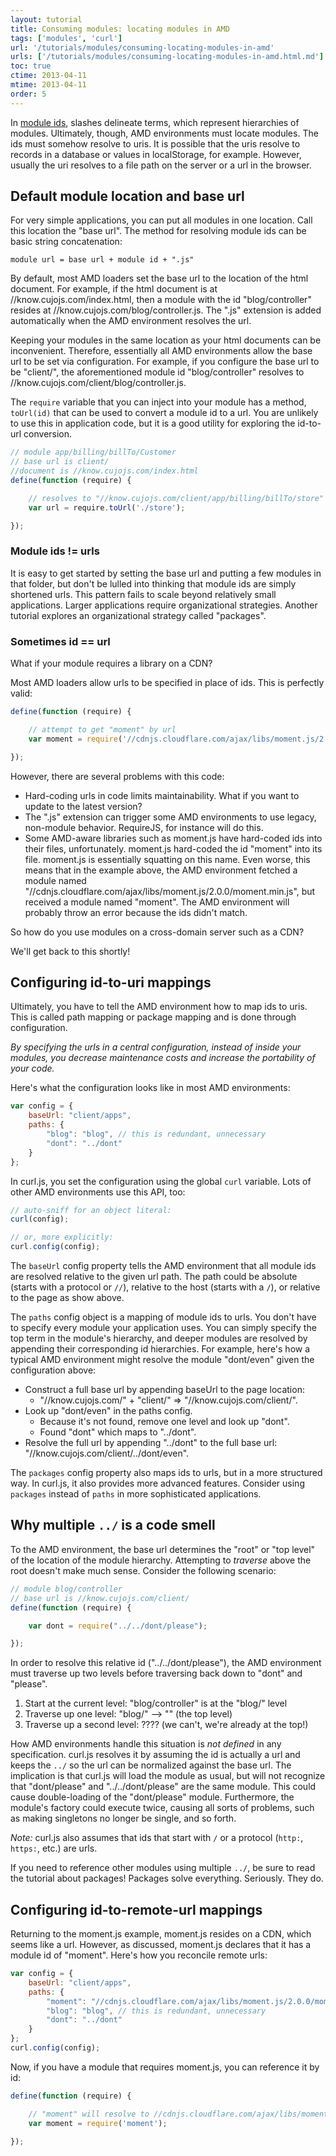```yaml
---
layout: tutorial
title: Consuming modules: locating modules in AMD
tags: ['modules', 'curl']
url: '/tutorials/modules/consuming-locating-modules-in-amd'
urls: ['/tutorials/modules/consuming-locating-modules-in-amd.html.md']
toc: true
ctime: 2013-04-11
mtime: 2013-04-11
order: 5
---
```


In [module ids](./consuming-modules-module-ids.html.md), slashes delineate terms, which represent hierarchies of modules.  Ultimately,
though, AMD environments must locate modules.  The ids must somehow resolve
to uris.  It is possible that the uris resolve to records in a database
or values in localStorage, for example.  However, usually the
uri resolves to a file path on the server or a url in the browser.

## Default module location and base url

For very simple applications, you can put all modules in
one location. Call this location the "base url".  The method for resolving
module ids can be basic string concatenation:

```
module url = base url + module id + ".js"
```

By default, most AMD loaders set the base url to the location of the html
document.  For example, if the html document is at
//know.cujojs.com/index.html, then a module with the id "blog/controller"
resides at //know.cujojs.com/blog/controller.js.  The ".js"
extension is added automatically when the AMD environment resolves the url.

Keeping your modules in the same location as your html documents can be
inconvenient.  Therefore, essentially all AMD environments allow the base url
to be set via configuration.  For example, if you configure the base url to
be "client/", the aforementioned module id "blog/controller" resolves to
//know.cujojs.com/client/blog/controller.js.

The `require` variable that you can inject into your module has a method,
`toUrl(id)` that can be used to convert a module id to a url.  You are unlikely to use this in application code, but it is a good utility for
exploring the id-to-url conversion.

```js
// module app/billing/billTo/Customer
// base url is client/
//document is //know.cujojs.com/index.html
define(function (require) {

	// resolves to "//know.cujojs.com/client/app/billing/billTo/store"
	var url = require.toUrl('./store');

});
```

### Module ids != urls

It is easy to get started by setting the base url and putting a few
modules in that folder, but don't be lulled into thinking that module ids
are simply shortened urls.  This pattern fails to scale beyond relatively small
applications.  Larger applications require organizational strategies.  Another tutorial
explores an organizational strategy called "packages".

### Sometimes id == url

What if your module requires a library on a CDN?

Most AMD loaders allow urls to be specified in place of ids.  This is perfectly
valid:

```js
define(function (require) {

	// attempt to get "moment" by url
	var moment = require('//cdnjs.cloudflare.com/ajax/libs/moment.js/2.0.0/moment.min.js');

});
```

However, there are several problems with this code:

* Hard-coding urls in code limits maintainability. What if you want to update
	to the latest version?
* The ".js" extension can trigger some AMD environments to use legacy,
	non-module behavior.  RequireJS, for instance will do this.
* Some AMD-aware libraries such as moment.js have hard-coded ids into their files,
	unfortunately.  moment.js hard-coded the id "moment"
	into its file.  moment.js is essentially squatting on this name.  Even worse,
	this means that in the example above, the AMD environment fetched a
	module named
	"//cdnjs.cloudflare.com/ajax/libs/moment.js/2.0.0/moment.min.js", but
	received a module named "moment".  The AMD environment will probably
	throw an error because the ids didn't match.

So how do you use modules on a cross-domain server such as a CDN?

We'll get back to this shortly!

## Configuring id-to-uri mappings

Ultimately, you have to tell the AMD environment how to map ids to uris.
This is called path mapping or package mapping and is done through
configuration.

_By specifying the urls in a central configuration, instead of inside your
modules, you decrease maintenance costs and increase the portability
of your code._

Here's what the configuration looks like in most AMD environments:

```js
var config = {
	baseUrl: "client/apps",
	paths: {
		"blog": "blog", // this is redundant, unnecessary
		"dont": "../dont"
	}
};
```

In curl.js, you set the configuration using the global `curl` variable.
Lots of other AMD environments use this API, too:

```js
// auto-sniff for an object literal:
curl(config);

// or, more explicitly:
curl.config(config);
```

The `baseUrl` config property tells the AMD environment that all module ids
are resolved relative to the given url path.  The path could be absolute
(starts with a protocol or `//`), relative to the host (starts with a `/`),
or relative to the page as show above.

The `paths` config object is a mapping of module ids to urls.  You don't have
to specify every module your application uses.  You can simply specify the top term
in the module's hierarchy, and deeper modules are resolved by appending
their corresponding id  hierarchies.  For example, here's how a typical
AMD environment might resolve the module "dont/even" given the configuration
above:

* Construct a full base url by appending baseUrl to the page location:
	* "//know.cujojs.com/" + "client/" => "//know.cujojs.com/client/".
* Look up "dont/even" in the paths config.
	* Because it's not found, remove one level and look up "dont".
	* Found "dont" which maps to "../dont".
* Resolve the full url by appending "../dont" to the full base url:
	"//know.cujojs.com/client/../dont/even".

The `packages` config property also maps ids to urls, but in a more structured
way.  In curl.js, it also provides more advanced features.  Consider using
`packages` instead of `paths` in more sophisticated applications.

## Why multiple `../` is a code smell

To the AMD environment, the base url determines the "root" or "top level" of
the location of the module hierarchy.  Attempting to *traverse* above the
root doesn't make much sense.  Consider the following scenario:

```js
// module blog/controller
// base url is //know.cujojs.com/client/
define(function (require) {

	var dont = require("../../dont/please");

});
```

In order to resolve this relative id ("../../dont/please"), the AMD
environment must traverse up two levels before traversing back
down to "dont" and "please".

1. Start at the current level: "blog/controller" is at the "blog/" level
2. Traverse up one level: "blog/" --> "" (the top level)
3. Traverse up a second level: ???? (we can't, we're already at the top!)

How AMD environments handle this situation is *not defined* in any specification.
curl.js resolves it by assuming the id is actually a url and keeps the `../` so
the url can be normalized against the base url.  The implication is that
curl.js will load the module as usual, but will not recognize that "dont/please"
and "../../dont/please" are the same module.  This could cause double-loading
of the "dont/please" module. Furthermore, the module's factory could execute
twice, causing all sorts of problems, such as making singletons no longer be
single, and so forth.

_Note:_ curl.js also assumes that ids that start with `/` or a protocol
(`http:`, `https:`, etc.) are urls.

If you need to reference other modules using multiple `../`,
be sure to read the tutorial about packages!  Packages solve everything.
Seriously.  They do.

## Configuring id-to-remote-url mappings

Returning to the moment.js example, moment.js resides on a CDN, which seems like a url.  However, as discussed, moment.js declares that it has a module id of "moment".  Here's how you
reconcile remote urls:

```js
var config = {
	baseUrl: "client/apps",
	paths: {
		"moment": "//cdnjs.cloudflare.com/ajax/libs/moment.js/2.0.0/moment.min.js",
		"blog": "blog", // this is redundant, unnecessary
		"dont": "../dont"
	}
};
curl.config(config);
```

Now, if you have a module that requires moment.js, you can reference it by id:

```js
define(function (require) {

	// "moment" will resolve to //cdnjs.cloudflare.com/ajax/libs/moment.js/2.0.0/moment.min.js
	var moment = require('moment');

});
```

